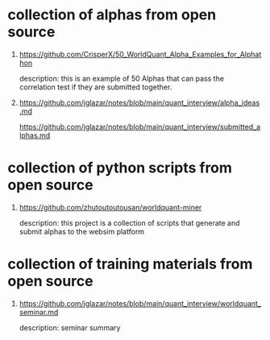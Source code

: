# collection of alphas from open source
1. https://github.com/CrisperX/50_WorldQuant_Alpha_Examples_for_Alphathon

   description: this is an example of 50 Alphas that can pass the correlation test if they are submitted together.

2. https://github.com/jglazar/notes/blob/main/quant_interview/alpha_ideas.md

   https://github.com/jglazar/notes/blob/main/quant_interview/submitted_alphas.md


# collection of python scripts from open source   
1. https://github.com/zhutoutoutousan/worldquant-miner

   description: this project is a collection of scripts that generate and submit alphas to the websim platform

# collection of training materials from open source
1. https://github.com/jglazar/notes/blob/main/quant_interview/worldquant_seminar.md

   description: seminar summary
